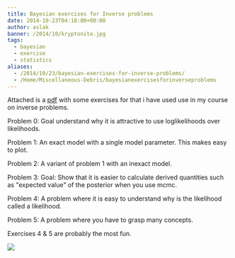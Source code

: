 ```yaml
---
title: Bayesian exercises for Inverse problems
date: 2014-10-23T04:18:00+00:00
author: aslak
banner: /2014/10/kryptonite.jpg
tags:
  - bayesian
  - exercise
  - statistics
aliases:
  - /2014/10/23/bayesian-exercises-for-inverse-problems/
  - /Home/Miscellaneous-Debris/bayesianexercisesforinverseproblems
---
```

Attached is a [pdf](/Home/Miscellaneous-Debris/bayesianexercisesforinverseproblems/Exercises%201%20for%20Inverse%20Problems.pdf?attredirects=0&d=1) with some exercises for that i have used use in my course on inverse problems.
  
Problem 0: Goal understand why it is attractive to use loglikelihoods over likelihoods.
  
Problem 1: An exact model with a single model parameter. This makes easy to plot.
  
Problem 2: A variant of problem 1 with an inexact model.
  
Problem 3: Goal: Show that it is easier to calculate derived quantities such as "expected value" of the posterior when you use mcmc.
  
Problem 4: A problem where it is easy to understand why is the likelihood called a likelihood.
  
Problem 5: A problem where you have to grasp many concepts.
  
Exercises 4 & 5 are probably the most fun.

![](/2016/02/kryptonite.png)
